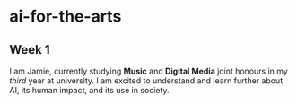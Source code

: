 # ai-for-the-arts

## Week 1

I am Jamie, currently studying **Music** and **Digital Media** joint honours in my *third* year at university. I am excited to understand and learn further about AI, its human impact, and its use in society.
